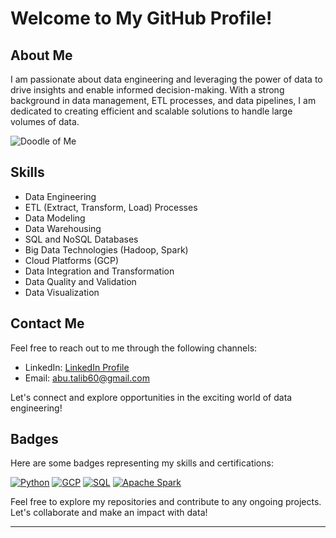 # Welcome to My GitHub Profile!

## About Me
I am passionate about data engineering and leveraging the power of data to drive insights and enable informed decision-making. With a strong background in data management, ETL processes, and data pipelines, I am dedicated to creating efficient and scalable solutions to handle large volumes of data.


![Doodle of Me](https://cdn.dribbble.com/users/1059583/screenshots/4171367/media/34e69eb61a7bd8dea1c957a8b82605a7.gif)

## Skills
- Data Engineering
- ETL (Extract, Transform, Load) Processes
- Data Modeling
- Data Warehousing
- SQL and NoSQL Databases
- Big Data Technologies (Hadoop, Spark)
- Cloud Platforms (GCP)
- Data Integration and Transformation
- Data Quality and Validation
- Data Visualization


## Contact Me
Feel free to reach out to me through the following channels:

- LinkedIn: [LinkedIn Profile](https://www.linkedin.com/in/abu-talib-44615b159/)
- Email: [abu.talib60@gmail.com](mailto:abu.talib60@gmail.com)

Let's connect and explore opportunities in the exciting world of data engineering!

## Badges
Here are some badges representing my skills and certifications:

[![Python](https://img.shields.io/badge/-Python-3776AB?logo=python&logoColor=white&labelColor=3776AB&style=flat-square)](https://www.python.org)
[![GCP](https://img.shields.io/badge/-GCP-4285F4?logo=google-cloud&logoColor=white&labelColor=4285F4&style=flat-square)](https://cloud.google.com/)
[![SQL](https://img.shields.io/badge/-SQL-FF8C00?logo=sql&logoColor=white&labelColor=FF8C00&style=flat-square)](https://www.w3schools.com/sql/)
[![Apache Spark](https://img.shields.io/badge/-Apache%20Spark-E25A1C?logo=apache-spark&logoColor=white&labelColor=E25A1C&style=flat-square)](https://spark.apache.org/)


Feel free to explore my repositories and contribute to any ongoing projects. Let's collaborate and make an impact with data!

---

